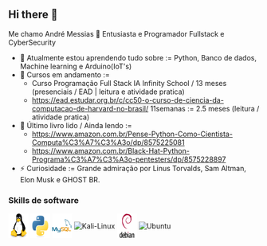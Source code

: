 ## Hi there 👋 
Me chamo André Messias 🐧 Entusiasta e Programador Fullstack e CyberSecurity

- 🌱 Atualmente estou aprendendo tudo sobre := Python, Banco de dados, Machine learning e Arduino(IoT's)
- 🎯 Cursos em andamento :=
  * Curso Programação Full Stack IA Infinity School / 13 meses (presenciais / EAD | leitura e atividade pratica)
  * https://ead.estudar.org.br/c/cc50-o-curso-de-ciencia-da-computacao-de-harvard-no-brasil/ 11semanas := 2.5 meses (leitura / atividade pratica)
- 📖 Último livro lido / Ainda lendo :=
  * https://www.amazon.com.br/Pense-Python-Como-Cientista-Computa%C3%A7%C3%A3o/dp/8575225081
  * https://www.amazon.com.br/Black-Hat-Python-Programa%C3%A7%C3%A3o-pentesters/dp/8575228897 
 - ⚡️ Curiosidade := Grande admiração por Linus Torvalds, Sam Altman, Elon Musk e GHOST BR.
  <div class="skills-container">
    <h3>Skills de software</h3>
  <img align="center" alt="Linux" height="50" width="40" src="https://raw.githubusercontent.com/devicons/devicon/master/icons/linux/linux-original.svg">
  <img align="center" alt="Python" height="50" width="40" src="https://raw.githubusercontent.com/devicons/devicon/master/icons/python/python-original.svg">
  <img align="center" alt="MySQL" height="50" width="40" src="https://raw.githubusercontent.com/devicons/devicon/master/icons/mysql/mysql-original-wordmark.svg">
  <img align="center" alt="Kali-Linux" height="50" width="40" src="https://www.kali.org/images/kali-logo.svg">
  <img align="center" alt="Debian" height="50" width="40" src="https://raw.githubusercontent.com/devicons/devicon/master/icons/debian/debian-original-wordmark.svg">
  <img align="center" alt="Ubuntu" height="50" width="40" src="https://assets.ubuntu.com/v1/29985a98-ubuntu-logo32.png">
    </div>
  </div>

